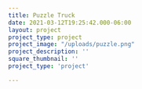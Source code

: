 ```yaml
---
title: Puzzle Truck
date: 2021-03-12T19:25:42.000-06:00
layout: project
project_type: project
project_image: "/uploads/puzzle.png"
project_description: ''
square_thumbnail: ''
project_type: 'project'

---
```


